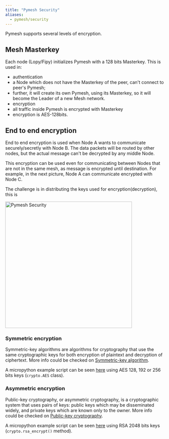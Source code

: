 ```yaml
---
title: "Pymesh Security"
aliases:
  - pymesh/security
---
```


Pymesh supports several levels of encryption.

## Mesh Masterkey

Each node (Lopy/Fipy) initializes Pymesh with a 128 bits Masterkey. This is used in:

* authentication
 * a Node which does not have the Masterkey of the peer, can't connect to peer's Pymesh;
 * further, it will create its own Pymesh, using its Masterkey, so it will become the Leader of a new Mesh network.
* encryption
 * all traffic inside Pymesh is encrypted with Masterkey
  * encryption is AES-128bits.

## End to end encryption
End to end encryption is used when Node A wants to communicate securely/secretly with Node B. The data packets will be routed by other nodes, but the actual message can't be decrypted by any middle Node.

This encryption can be used even for communicating between Nodes that are not in the same mesh, as message is encrypted until destination. For example, in the next picture, Node A can communicate encrypted with Node C.

The challenge is in distributing the keys used for encryption(decryption), this is

<img src="/gitbook/assets/pymesh/security.png" alt="Pymesh Security" width="400"/>

### Symmetric encryption

Symmetric-key algorithms are algorithms for cryptography that use the same cryptographic keys for both encryption of plaintext and decryption of ciphertext. More info could be checked on [Symmetric-key algorithm](https://en.wikipedia.org/wiki/Symmetric-key_algorithm).

A micropython example script can be seen [here](../../firmwareapi/pycom/aes/) using AES 128, 192 or 256 bits keys (`crypto.AES` class).

### Asymmetric encryption

Public-key cryptography, or asymmetric cryptography, is a cryptographic system that uses pairs of keys: public keys which may be disseminated widely, and private keys which are known only to the owner. More info could be checked on [Public-key cryptography](https://en.wikipedia.org/wiki/Public-key_cryptography).

A micropython example script can be seen [here](../../firmwareapi/micropython/ucrypto/) using RSA 2048 bits keys (`crypto.rsa_encrypt()` method).

